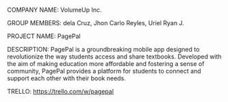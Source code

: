 COMPANY NAME:
VolumeUp Inc.

GROUP MEMBERS:
dela Cruz, Jhon Carlo
Reyles, Uriel Ryan J.

PROJECT NAME:
PagePal

DESCRIPTION:
PagePal is a groundbreaking mobile app designed to revolutionize the way students access and share textbooks. Developed with the aim of making education more affordable and fostering a sense of community, PagePal provides a platform for students to connect and support each other with their book needs.

TRELLO:
https://trello.com/w/pagepal
